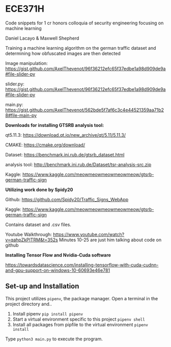 # ECE371H
Code snippets for 1 cr honors colloquia of security engineering focusing on machine learning

Daniel Lacayo & Maxwell Shepherd

Training a machine learning algorithm on the german traffic dataset and determining how obfuscated images are then detected

Image manipulation: https://gist.github.com/AxelThevenot/96f36212efc65f37edbe1a98d909de9a#file-slider-py

slider.py: https://gist.github.com/AxelThevenot/96f36212efc65f37edbe1a98d909de9a#file-slider-py

main.py: https://gist.github.com/AxelThevenot/562bde5f7af6c3c4e44521359aa71b28#file-main-py


**Downloads for installing GTSRB analysis tool:**

  qt5.11.3: https://download.qt.io/new_archive/qt/5.11/5.11.3/

  CMAKE: https://cmake.org/download/

  Dataset: https://benchmark.ini.rub.de/gtsrb_dataset.html

  analysis tool: http://benchmark.ini.rub.de/Dataset/tsr-analysis-src.zip

  Kaggle: https://www.kaggle.com/meowmeowmeowmeowmeow/gtsrb-german-traffic-sign

**Utilizing work done by Spidy20**

  Github: https://github.com/Spidy20/Traffic_Signs_WebApp

  Kaggle: https://www.kaggle.com/meowmeowmeowmeowmeow/gtsrb-german-traffic-sign

  Contains dataset and .csv files.

  Youtube Walkthrough: https://www.youtube.com/watch?v=qahpZkPlTRM&t=352s
  Minutes 10-25 are just him talking about code on github

**Installing Tensor Flow and Nvidia-Cuda software**

  https://towardsdatascience.com/installing-tensorflow-with-cuda-cudnn-and-gpu-support-on-windows-10-60693e46e781


## Set-up and Installation
This project utilizes `pipenv`, the package manager. Open a terminal in the project directory and..

1. Install pipenv
`pip install pipenv`
2. Start a virtual environment specific to this project
`pipenv shell`
3. Install all packages from pipfile to the virtual environment
`pipenv install`

 Type `python3 main.py` to execute the program.
